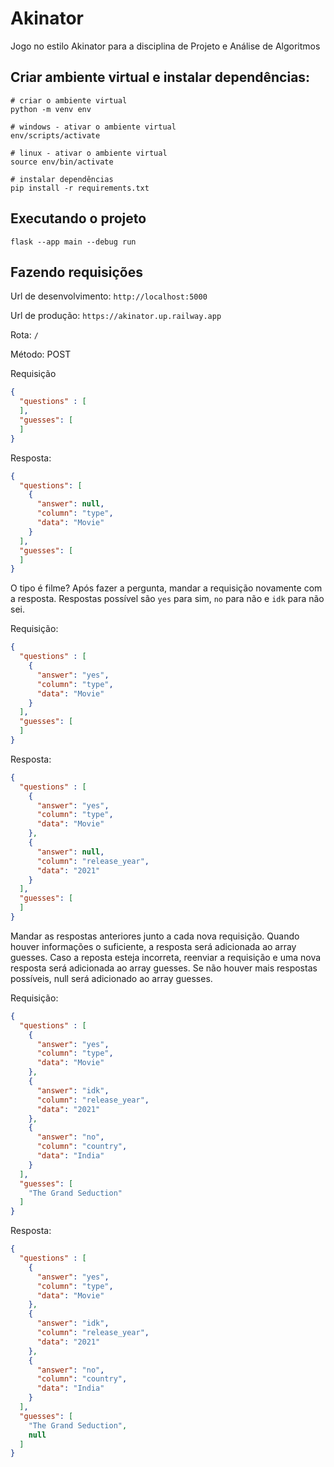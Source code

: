 # Akinator
Jogo no estilo Akinator para a disciplina de Projeto e Análise de Algoritmos

## Criar ambiente virtual e instalar dependências:
```
# criar o ambiente virtual 
python -m venv env

# windows - ativar o ambiente virtual
env/scripts/activate

# linux - ativar o ambiente virtual
source env/bin/activate

# instalar dependências
pip install -r requirements.txt
```
## Executando o projeto
```
flask --app main --debug run
```

## Fazendo requisições

Url de desenvolvimento: `http://localhost:5000`

Url de produção: `https://akinator.up.railway.app`

Rota: `/`

Método: POST

Requisição
```json
{
  "questions" : [
  ],
  "guesses": [
  ]
}
```

Resposta:
```json
{
  "questions": [
    {
      "answer": null,
      "column": "type",
      "data": "Movie"
    }
  ],
  "guesses": [
  ]
}
```


O tipo é filme? Após fazer a pergunta, mandar a requisição novamente com a resposta. Respostas possível são `yes` para sim, `no` para não e `idk` para não sei.

Requisição:
```json
{
  "questions" : [
    {
      "answer": "yes",
      "column": "type",
      "data": "Movie"
    }
  ],
  "guesses": [
  ]
}
```

Resposta:
```json
{
  "questions" : [
    {
      "answer": "yes",
      "column": "type",
      "data": "Movie"
    },
    {
      "answer": null,
      "column": "release_year",
      "data": "2021"
    }
  ],
  "guesses": [
  ]
}
```

Mandar as respostas anteriores junto a cada nova requisição. Quando houver informações o suficiente, a resposta será adicionada ao array guesses. Caso a reposta esteja incorreta, reenviar a requisição e uma nova resposta será adicionada ao array guesses. Se não houver mais respostas possíveis, null será adicionado ao array guesses.

Requisição:
```json
{
  "questions" : [
    {
      "answer": "yes",
      "column": "type",
      "data": "Movie"
    },
    {
      "answer": "idk",
      "column": "release_year",
      "data": "2021"
    },
    {
      "answer": "no",
      "column": "country",
      "data": "India"
    }
  ],
  "guesses": [
    "The Grand Seduction"
  ]
}
```

Resposta:
```json
{
  "questions" : [
    {
      "answer": "yes",
      "column": "type",
      "data": "Movie"
    },
    {
      "answer": "idk",
      "column": "release_year",
      "data": "2021"
    },
    {
      "answer": "no",
      "column": "country",
      "data": "India"
    }
  ],
  "guesses": [
    "The Grand Seduction",
    null
  ]
}
```

